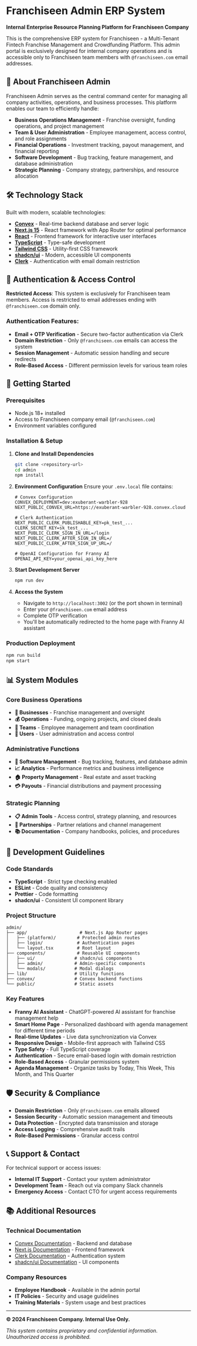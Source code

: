 # Franchiseen Admin ERP System

**Internal Enterprise Resource Planning Platform for Franchiseen Company**

This is the comprehensive ERP system for Franchiseen - a Multi-Tenant Fintech Franchise Management and Crowdfunding Platform. This admin portal is exclusively designed for internal company operations and is accessible only to Franchiseen team members with `@franchiseen.com` email addresses.

## 🏢 About Franchiseen Admin

Franchiseen Admin serves as the central command center for managing all company activities, operations, and business processes. This platform enables our team to efficiently handle:

- **Business Operations Management** - Franchise oversight, funding operations, and project management
- **Team & User Administration** - Employee management, access control, and role assignments
- **Financial Operations** - Investment tracking, payout management, and financial reporting
- **Software Development** - Bug tracking, feature management, and database administration
- **Strategic Planning** - Company strategy, partnerships, and resource allocation

## 🛠 Technology Stack

Built with modern, scalable technologies:

- **[Convex](https://convex.dev/)** - Real-time backend database and server logic
- **[Next.js 15](https://nextjs.org/)** - React framework with App Router for optimal performance
- **[React](https://react.dev/)** - Frontend framework for interactive user interfaces
- **[TypeScript](https://www.typescriptlang.org/)** - Type-safe development
- **[Tailwind CSS](https://tailwindcss.com/)** - Utility-first CSS framework
- **[shadcn/ui](https://ui.shadcn.com/)** - Modern, accessible UI components
- **[Clerk](https://clerk.com/)** - Authentication with email domain restriction

## 🔐 Authentication & Access Control

**Restricted Access**: This system is exclusively for Franchiseen team members. Access is restricted to email addresses ending with `@franchiseen.com` domain only.

### Authentication Features:
- **Email + OTP Verification** - Secure two-factor authentication via Clerk
- **Domain Restriction** - Only `@franchiseen.com` emails can access the system
- **Session Management** - Automatic session handling and secure redirects
- **Role-Based Access** - Different permission levels for various team roles

## 🚀 Getting Started

### Prerequisites
- Node.js 18+ installed
- Access to Franchiseen company email (`@franchiseen.com`)
- Environment variables configured

### Installation & Setup

1. **Clone and Install Dependencies**
   ```bash
   git clone <repository-url>
   cd admin
   npm install
   ```

2. **Environment Configuration**
   Ensure your `.env.local` file contains:
   ```env
   # Convex Configuration
   CONVEX_DEPLOYMENT=dev:exuberant-warbler-928
   NEXT_PUBLIC_CONVEX_URL=https://exuberant-warbler-928.convex.cloud

   # Clerk Authentication
   NEXT_PUBLIC_CLERK_PUBLISHABLE_KEY=pk_test_...
   CLERK_SECRET_KEY=sk_test_...
   NEXT_PUBLIC_CLERK_SIGN_IN_URL=/login
   NEXT_PUBLIC_CLERK_AFTER_SIGN_IN_URL=/
   NEXT_PUBLIC_CLERK_AFTER_SIGN_UP_URL=/

   # OpenAI Configuration for Franny AI
   OPENAI_API_KEY=your_openai_api_key_here
   ```

3. **Start Development Server**
   ```bash
   npm run dev
   ```

4. **Access the System**
   - Navigate to `http://localhost:3002` (or the port shown in terminal)
   - Enter your `@franchiseen.com` email address
   - Complete OTP verification
   - You'll be automatically redirected to the home page with Franny AI assistant

### Production Deployment
```bash
npm run build
npm start
```

## 📊 System Modules

### Core Business Operations
- **🏢 Businesses** - Franchise management and oversight
- **💰 Operations** - Funding, ongoing projects, and closed deals
- **👥 Teams** - Employee management and team coordination
- **👤 Users** - User administration and access control

### Administrative Functions
- **🔧 Software Management** - Bug tracking, features, and database admin
- **📈 Analytics** - Performance metrics and business intelligence
- **🏠 Property Management** - Real estate and asset tracking
- **💳 Payouts** - Financial distributions and payment processing

### Strategic Planning
- **📋 Admin Tools** - Access control, strategy planning, and resources
- **🤝 Partnerships** - Partner relations and channel management
- **📚 Documentation** - Company handbooks, policies, and procedures

## 🔧 Development Guidelines

### Code Standards
- **TypeScript** - Strict type checking enabled
- **ESLint** - Code quality and consistency
- **Prettier** - Code formatting
- **shadcn/ui** - Consistent UI component library

### Project Structure
```
admin/
├── app/                    # Next.js App Router pages
│   ├── (platform)/        # Protected admin routes
│   ├── login/             # Authentication pages
│   └── layout.tsx         # Root layout
├── components/            # Reusable UI components
│   ├── ui/               # shadcn/ui components
│   ├── admin/            # Admin-specific components
│   └── modals/           # Modal dialogs
├── lib/                  # Utility functions
├── convex/               # Convex backend functions
└── public/               # Static assets
```

### Key Features
- **Franny AI Assistant** - ChatGPT-powered AI assistant for franchise management help
- **Smart Home Page** - Personalized dashboard with agenda management for different time periods
- **Real-time Updates** - Live data synchronization via Convex
- **Responsive Design** - Mobile-first approach with Tailwind CSS
- **Type Safety** - Full TypeScript coverage
- **Authentication** - Secure email-based login with domain restriction
- **Role-Based Access** - Granular permissions system
- **Agenda Management** - Organize tasks by Today, This Week, This Month, and This Quarter

## 🛡️ Security & Compliance

- **Domain Restriction** - Only `@franchiseen.com` emails allowed
- **Session Security** - Automatic session management and timeouts
- **Data Protection** - Encrypted data transmission and storage
- **Access Logging** - Comprehensive audit trails
- **Role-Based Permissions** - Granular access control

## 📞 Support & Contact

For technical support or access issues:
- **Internal IT Support** - Contact your system administrator
- **Development Team** - Reach out via company Slack channels
- **Emergency Access** - Contact CTO for urgent access requirements

## 📚 Additional Resources

### Technical Documentation
- [Convex Documentation](https://docs.convex.dev/) - Backend and database
- [Next.js Documentation](https://nextjs.org/docs) - Frontend framework
- [Clerk Documentation](https://clerk.com/docs) - Authentication system
- [shadcn/ui Documentation](https://ui.shadcn.com/) - UI components

### Company Resources
- **Employee Handbook** - Available in the admin portal
- **IT Policies** - Security and usage guidelines
- **Training Materials** - System usage and best practices

---

**© 2024 Franchiseen Company. Internal Use Only.**

*This system contains proprietary and confidential information. Unauthorized access is prohibited.*

